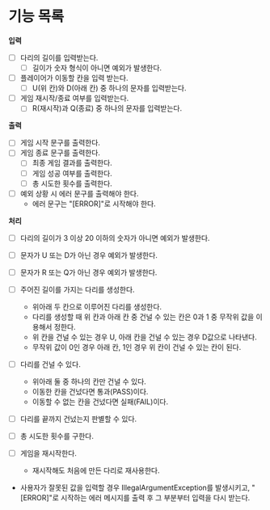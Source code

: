# 기능 목록

**입력**

- [ ] 다리의 길이를 입력받는다.
    - [ ] 길이가 숫자 형식이 아니면 예외가 발생한다.
- [ ] 플레이어가 이동할 칸을 입력 받는다.
    - [ ] U(위 칸)와 D(아래 칸) 중 하나의 문자를 입력받는다.
- [ ] 게임 재시작/종료 여부를 입력받는다.
    - [ ] R(재시작)과 Q(종료) 중 하나의 문자를 입력받는다.

**출력**

- [ ] 게임 시작 문구를 출력한다.
- [ ] 게임 종료 문구를 출력한다.
    - [ ] 최종 게임 결과를 출력한다.
    - [ ] 게임 성공 여부를 출력한다.
    - [ ] 총 시도한 횟수를 출력한다.
- [ ] 예외 상황 시 에러 문구를 출력해야 한다.
    - 에러 문구는 "[ERROR]"로 시작해야 한다.

**처리**

- [ ] 다리의 길이가 3 이상 20 이하의 숫자가 아니면 예외가 발생한다.
- [ ] 문자가 U 또는 D가 아닌 경우 예외가 발생한다.
- [ ] 문자가 R 또는 Q가 아닌 경우 예외가 발생한다.

- [ ] 주어진 길이를 가지는 다리를 생성한다.
    - 위아래 두 칸으로 이루어진 다리를 생성한다.
    - 다리를 생성할 때 위 칸과 아래 칸 중 건널 수 있는 칸은 0과 1 중 무작위 값을 이용해서 정한다.
    - 위 칸을 건널 수 있는 경우 U, 아래 칸을 건널 수 있는 경우 D값으로 나타낸다.
    - 무작위 값이 0인 경우 아래 칸, 1인 경우 위 칸이 건널 수 있는 칸이 된다.
- [ ] 다리를 건널 수 있다.
    - 위아래 둘 중 하나의 칸만 건널 수 있다.
    - 이동한 칸을 건넜다면 통과(PASS)이다.
    - 이동할 수 없는 칸을 건넜다면 실패(FAIL)이다.
- [ ] 다리를 끝까지 건넜는지 판별할 수 있다.
- [ ] 총 시도한 횟수를 구한다.
- [ ] 게임을 재시작한다.
    - 재시작해도 처음에 만든 다리로 재사용한다.
- 사용자가 잘못된 값을 입력할 경우 IllegalArgumentException를 발생시키고, "[ERROR]"로 시작하는 에러 메시지를 출력 후 그 부분부터 입력을 다시
  받는다.
